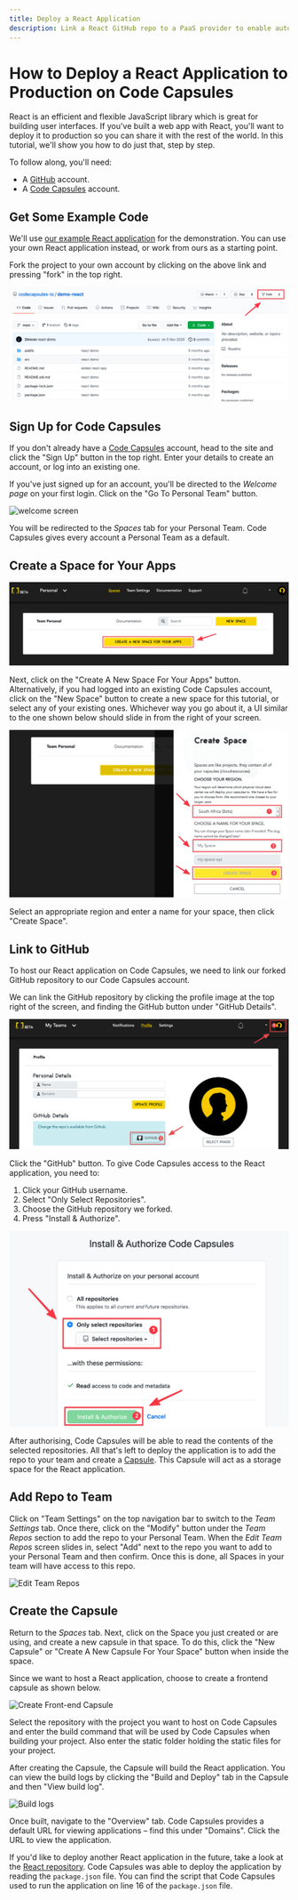 ```yaml
---
title: Deploy a React Application
description: Link a React GitHub repo to a PaaS provider to enable auto deployments.
---
```


# How to Deploy a React Application to Production on Code Capsules

React is an efficient and flexible JavaScript library which is great for building user interfaces. If you've built a web app with React, you'll want to deploy it to production so you can share it with the rest of the world. In this tutorial, we'll show you how to do just that, step by step.

To follow along, you'll need:

* A [GitHub](https://github.com) account. 
* A [Code Capsules](https://codecapsules.io) account.

## Get Some Example Code

We'll use [our example React application](https://github.com/codecapsules-io/demo-react) for the demonstration. You can use your own React application instead, or work from ours as a starting point.

Fork the project to your own account by clicking on the above link and pressing "fork" in the top right.

![getting started](../assets/deployment/react/getting-started.png)

## Sign Up for Code Capsules

If you don't already have a [Code Capsules](https://codecapsules.io/) account, head to the site and click the "Sign Up" button in the top right. Enter your details to create an account, or log into an existing one. 

If you've just signed up for an account, you'll be directed to the _Welcome page_ on your first login. Click on the "Go To Personal Team" button.

![welcome screen](../assets/deployment/react/welcome-screen.JPG)

You will be redirected to the _Spaces_ tab for your Personal Team. Code Capsules gives every account a Personal Team as a default. 

## Create a Space for Your Apps

![create a new space](../assets/deployment/react/spaces.png)

Next, click on the "Create A New Space For Your Apps" button. Alternatively, if you had logged into an existing Code Capsules account, click on the "New Space" button to create a new space for this tutorial, or select any of your existing ones. Whichever way you go about it, a UI similar to the one shown below should slide in from the right of your screen.

![space name](../assets/deployment/react/space-name.png)

Select an appropriate region and enter a name for your space, then click "Create Space".

## Link to GitHub

To host our React application on Code Capsules, we need to link our forked GitHub repository to our Code Capsules account.

We can link the GitHub repository by clicking the profile image at the top right of the screen, and finding the GitHub button under "GitHub Details".

![GitHub button](../assets/deployment/react/git-button.png)

Click the "GitHub" button. To give Code Capsules access to the React application, you need to:

1. Click your GitHub username.
2. Select "Only Select Repositories".
3. Choose the GitHub repository we forked.
4. Press "Install & Authorize".

![Install & authorize github](../assets/deployment/react/github-integration.png)

After authorising, Code Capsules will be able to read the contents of the selected repositories. All that's left to deploy the application is to add the repo to your team and create a [Capsule](https://codecapsules.io/docs/FAQ/what-is-a-capsule). This Capsule will act as a storage space for the React application.

## Add Repo to Team

Click on "Team Settings" on the top navigation bar to switch to the _Team Settings_ tab. Once there, click on the "Modify" button under the _Team Repos_ section to add the repo to your Personal Team. When the _Edit Team Repos_ screen slides in, select "Add" next to the repo you want to add to your Personal Team and then confirm. Once this is done, all Spaces in your team will have access to this repo. 

![Edit Team Repos](../assets/deployment/react/team-repos.gif)

## Create the Capsule

Return to the _Spaces_ tab. Next, click on the Space you just created or are using, and create a new capsule in that space. To do this, click the "New Capsule" or "Create A New Capsule For Your Space" button when inside the space.

Since we want to host a React application, choose to create a frontend capsule as shown below.

![Create Front-end Capsule](../assets/deployment/react/creating-frontend-capsule.gif)

Select the repository with the project you want to host on Code Capsules and enter the build command that will be used by Code Capsules when building your project. Also enter the static folder holding the static files for your project.

After creating the Capsule, the Capsule will build the React application. You can view the build logs by clicking the "Build and Deploy" tab in the Capsule and then "View build log". 

![Build logs](../assets/deployment/react/frontend-capsule-build-logs.gif)

Once built, navigate to the "Overview" tab. Code Capsules provides a default URL for viewing applications – find this under "Domains". Click the URL to view the application.

If you'd like to deploy another React application in the future, take a look at the [React repository](https://github.com/codecapsules-io/demo-react). Code Capsules was able to deploy the application by reading the `package.json` file. You can find the script that Code Capsules used to run the application on line 16 of the `package.json` file.
